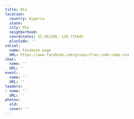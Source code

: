 ```yaml
---
title: Ota
location:
  country: Nigeria
  state: 
  city: Ota
  neighborhood: 
  coordinates: 35.561206, 139.715843
  plusCode: ''
social:
  name: Facebook page
  URL: https://www.facebook.com/groups/free.code.camp.ota
chat:
  name: ''
  URL: ''
event:
  name: ''
  URL: ''
leaders:
- name: ''
  URL: ''
photos:
  old: 
  cover: ''
---
```

